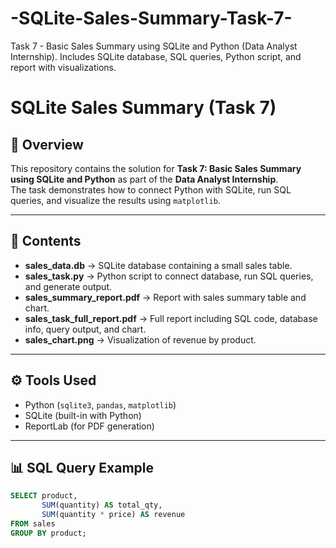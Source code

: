 # -SQLite-Sales-Summary-Task-7-
Task 7 - Basic Sales Summary using SQLite and Python (Data Analyst Internship). Includes SQLite database, SQL queries, Python script, and report with visualizations.
# SQLite Sales Summary (Task 7)

## 📌 Overview  
This repository contains the solution for **Task 7: Basic Sales Summary using SQLite and Python** as part of the **Data Analyst Internship**.  
The task demonstrates how to connect Python with SQLite, run SQL queries, and visualize the results using `matplotlib`.

---

## 📂 Contents  
- **sales_data.db** → SQLite database containing a small sales table.  
- **sales_task.py** → Python script to connect database, run SQL queries, and generate output.  
- **sales_summary_report.pdf** → Report with sales summary table and chart.  
- **sales_task_full_report.pdf** → Full report including SQL code, database info, query output, and chart.  
- **sales_chart.png** → Visualization of revenue by product.  

---

## ⚙️ Tools Used  
- Python (`sqlite3`, `pandas`, `matplotlib`)  
- SQLite (built-in with Python)  
- ReportLab (for PDF generation)  

---

## 📊 SQL Query Example  
```sql
SELECT product, 
       SUM(quantity) AS total_qty, 
       SUM(quantity * price) AS revenue
FROM sales
GROUP BY product;
